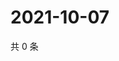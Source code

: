 # 2021-10-07

共 0 条

<!-- BEGIN WEIBO -->
<!-- 最后更新时间 Thu Oct 07 2021 02:12:35 GMT+0800 (China Standard Time) -->

<!-- END WEIBO -->
